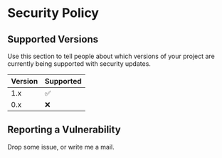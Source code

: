 # Security Policy

## Supported Versions

Use this section to tell people about which versions of your project are
currently being supported with security updates.

| Version | Supported          |
| ------- | ------------------ |
| 1.x   | :white_check_mark: |
| 0.x   | :x:                |

## Reporting a Vulnerability

Drop some issue, or write me a mail.

